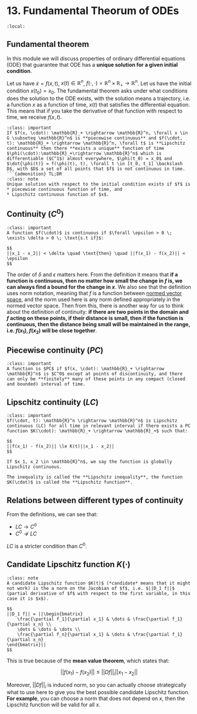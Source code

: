 # 13. Fundamental Theorum of ODEs
```{contents}
:local:
```
## Fundamental theorem
In this module we will discuss properties of ordinary differential equations (ODE) that guarantee that ODE has a **unique solution for a given initial condition**.

Let us have $\dot{x} = f(x, t)$, $x(t) \in \mathbb{R}^n$, $f(\cdot, \cdot) = \mathbb{R}^n \times \mathbb{R}_+ \rightarrow \mathbb{R}^n$. Let us have the initial condition $x(t_0) = x_0$. The fundamental theorem asks under what conditions does the solution to the ODE exists, with the solution means a trajectory, i.e. a function $x$ as a function of time, $x(t)$ that satisfies the differential equation. This means that if you take the derivative of that function with respect to time, we receive $f(x, t)$.

```{admonition} Theorem: Fundamental theorem (Existence and Uniqueness)
:class: important
If $f(x, \cdot): \mathbb{R}_+ \rightarrow \mathbb{R}^n, \forall x \in G \subseteq \mathbb{R}^n$ is **piecewise continuous** and $f(\cdot, t): \mathbb{R}_+ \rightarrow \mathbb{R}^n, \forall t$ is **Lipschitz continuous** then there **exists a unique** function of time $\phi(\cdot):\mathbb{R}_+\rightarrow \mathbb{R}^n$ which is differentiable ($C^1$) almost everywhere, $\phi(t_0) = x_0$ and $\dot{\phi(t)} = f(\phi(t), t), \forall t \in [t_0, t_1] \backslash D$, with $D$ a set of all points that $f$ is not continuous in time.
```{admonition} TL;DR
:class: note
Unique solution with respect to the initial condition exists if $f$ is 
* piecewise continuous function of time, and
* Lipschitz continuous function of $x$.
```

## Continuity ($C^0$)
```{admonition} Definition
:class: important
A function $f(\cdot)$ is continuous if $\forall \epsilon > 0 \; \exists \delta > 0 \; \text{s.t if}$:

$$
||x_1 - x_2|| < \delta \quad \text{then} \quad ||f(x_1) - f(x_2)|| < \epsilon
$$
```

The order of $\delta$ and $\epsilon$ matters here. From the definition it means that **if a function is continuous, then no matter how small the change in $f$ is, we can always find a bound for the change in $x$**. We also see that the definition uses norm notation, meaning that $f$ is a function between [normed vector space](../chap2-vector-matrix-operation/07-norms-eng.md), and the norm used here is any norm defined appropriately in the normed vector space. Then from this, there is another way for us to think about the definition of continuity: **if there are two points in the domain and $f$ acting on these points, if their distance is small, then if the function is continuous, then the distance being small will be maintained in the range, i.e. $f(x_1), f(x_2)$ will be close together**.

## Piecewise continuity ($PC$)
```{admonition} Definition
:class: important
A function is $PC$ if $f(x, \cdot): \mathbb{R}_+ \rightarrow \mathbb{R}^n$ is $C^0$ except at points of discontinuity, and there can only be **finitely** many of these points in any compact (closed and bounded) interval of time.
```
## Lipschitz continuity ($LC$)
```{admonition} Definition
:class: important
$f(\cdot, t): \mathbb{R}^n \rightarrow \mathbb{R}^n$ is Lipschitz continuous (LC) for all time in relevant interval if there exists a PC function $K(\cdot): \mathbb{R}_+ \rightarrow \mathbb{R}_+$ such that:

$$
||f(x_1) - f(x_2)|| \le K(t)||x_1 - x_2||
$$

If $x_1, x_2 \in \mathbb{R}^n$, we say the function is globally Lipschitz continuous.

The inequality is called the **Lipschitz inequality**, the function $K(\cdot)$ is called the **Lipschitz function**.
```

## Relations between different types of continuity
From the definitions, we can see that:
* $LC \rightarrow C^0$
* $C^0 \not\rightarrow LC$

$LC$ is a stricter condition than $C^0$.

## Candidate Lipschitz function $K(\cdot)$
```{admonition} Remark: Candidate Lipschitz function
:class: note
A candidate Lipschitz function $K(t)$ (*candidate* means that it might not work) is the a norm on the Jacobian of $f$, i.e. $||D_1 f||$ (partial derivative of $f$ with respect to the first variable, in this case it is $x$).

$$
||D_1 f|| = ||\begin{bmatrix}
    \frac{\partial f_1}{\partial x_1} & \dots & \frac{\partial f_1}{\partial x_n} \\ 
    \dots & \dots & \dots \\
    \frac{\partial f_n}{\partial x_1} & \dots & \frac{\partial f_1}{\partial x_n}
\end{bmatrix}||
$$
```

This is true because of the **mean value theorem**, which states that:

$$
||f(x_1) - f(x_2)|| \le ||Df||_i ||x_1 - x_2||
$$

Moreover, $||Df||_i$ is induced norm, so you can actually choose strategically what to use here to give you the best possible candidate Lipschitz function. **For example**, you can choose a norm that does not depend on $x$, then the Lipschitz function will be valid for all $x$.